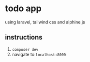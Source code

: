 # todo app
using laravel, tailwind css and alphine.js

## instructions

1. ``composer dev``
2. navigate to `localhost:8000`
